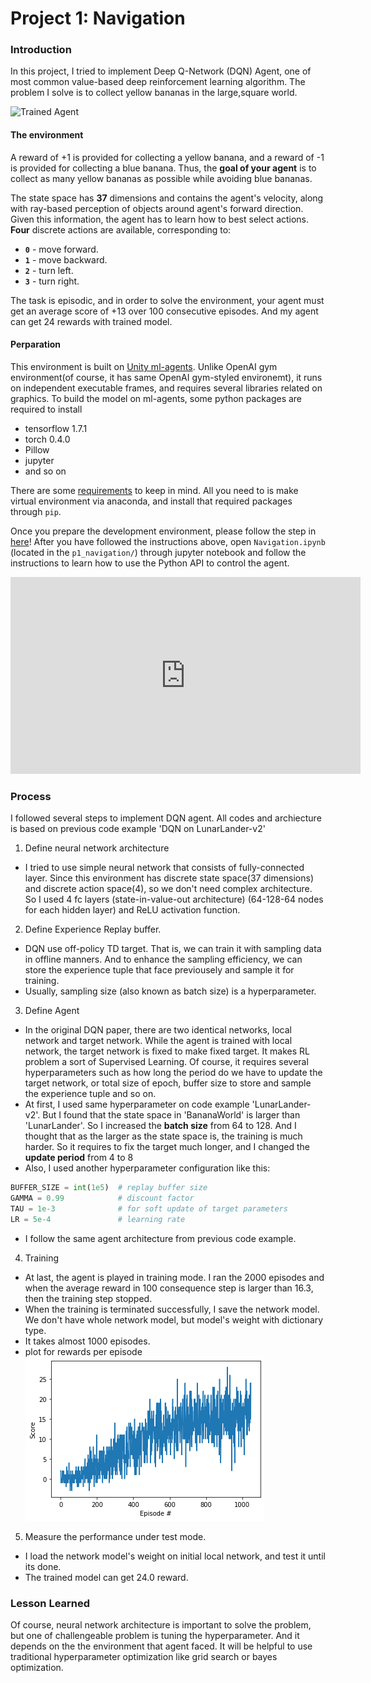 [//]: # (Image References)

[image1]: https://user-images.githubusercontent.com/10624937/42135619-d90f2f28-7d12-11e8-8823-82b970a54d7e.gif "Trained Agent"

# Project 1: Navigation

### Introduction

In this project, I tried to implement Deep Q-Network (DQN) Agent, one of most common value-based deep reinforcement learning algorithm.
The problem I solve is to collect yellow bananas in the large,square world.

![Trained Agent][image1]

#### The environment

A reward of +1 is provided for collecting a yellow banana, and a reward of -1 is provided for collecting a blue banana.  Thus, the **goal of your agent** is to collect as many yellow bananas as possible while avoiding blue bananas.  

The state space has **37** dimensions and contains the agent's velocity, along with ray-based perception of objects around agent's forward direction.  Given this information, the agent has to learn how to best select actions.  **Four** discrete actions are available, corresponding to:
- **`0`** - move forward.
- **`1`** - move backward.
- **`2`** - turn left.
- **`3`** - turn right.

The task is episodic, and in order to solve the environment, your agent must get an average score of +13 over 100 consecutive episodes.
And my agent can get 24 rewards with trained model.

#### Perparation

This environment is built on [Unity ml-agents](https://github.com/Unity-Technologies/ml-agents). Unlike OpenAI gym environment(of course, it has same OpenAI gym-styled environemt), it runs on independent executable frames, and requires several libraries related on graphics.
To build the model on ml-agents, some python packages are required to install

- tensorflow 1.7.1
- torch 0.4.0
- Pillow
- jupyter
- and so on

There are some [requirements](https://github.com/udacity/deep-reinforcement-learning/blob/master/python/requirements.txt) to keep in mind. All you need to is make virtual environment via anaconda, and install that required packages through `pip`.

Once you prepare the development environment, please follow the step in [here](https://github.com/udacity/deep-reinforcement-learning/tree/master/p1_navigation#getting-started)!
After you have followed the instructions above, open `Navigation.ipynb` (located in the `p1_navigation/`) through jupyter notebook and follow the instructions to learn how to use the Python API to control the agent.

<iframe width="560" height="315" src="https://www.youtube.com/embed/ltz2GhFv04A" title="YouTube video player" frameborder="0" allow="accelerometer; autoplay; clipboard-write; encrypted-media; gyroscope; picture-in-picture" allowfullscreen></iframe>

### Process

I followed several steps to implement DQN agent. All codes and archiecture is based on previous code example 'DQN on LunarLander-v2'

1. Define neural network architecture
  - I tried to use simple neural network that consists of fully-connected layer. Since this environment has discrete state space(37 dimensions) and discrete action space(4), so we don't need complex architecture. So I used 4 fc layers (state-in-value-out architecture) (64-128-64 nodes for each hidden layer) and ReLU activation function.
  
2. Define Experience Replay buffer.
  - DQN use off-policy TD target. That is, we can train it with sampling data in offline manners. And to enhance the sampling efficiency, we can store the experience tuple that face previousely and sample it for training.
  - Usually, sampling size (also known as batch size) is a hyperparameter.
  
3. Define Agent
  - In the original DQN paper, there are two identical networks, local network and target network. While the agent is trained with local network, the target network is fixed to make fixed target. It makes RL problem a sort of Supervised Learning. Of course, it requires several hyperparameters such as how long the period do we have to update the target network, or total size of epoch, buffer size to store and sample the experience tuple and so on.
  - At first, I used same hyperparameter on code example 'LunarLander-v2'. But I found that the state space in 'BananaWorld' is larger than 'LunarLander'. So I increased the **batch size** from 64 to 128. And I thought that as the larger as the state space is, the training is much harder. So it requires to fix the target much longer, and I changed the **update period** from 4 to 8
  - Also, I used another hyperparameter configuration like this:
  ```python
  BUFFER_SIZE = int(1e5)  # replay buffer size
  GAMMA = 0.99            # discount factor
  TAU = 1e-3              # for soft update of target parameters
  LR = 5e-4               # learning rate 
  ```
  - I follow the same agent architecture from previous code example.
  
4. Training
  - At last, the agent is played in training mode. I ran the 2000 episodes and when the average reward in 100 consequence step is larger than 16.3, then the training step stopped.
  - When the training is terminated successfully, I save the network model. We don't have whole network model, but model's weight with dictionary type.
  - It takes almost 1000 episodes.
  - plot for rewards per episode
  ![image2](./DQN_result.png "Fig. reward per episode")
  
5. Measure the performance under test mode.
  - I load the network model's weight on initial local network, and test it until its done. 
  - The trained model can get 24.0 reward.
  
### Lesson Learned

Of course, neural network architecture is important to solve the problem, but one of challengeable problem is tuning the hyperparameter. And it depends on the the environment that agent faced. It will be helpful to use traditional hyperparameter optimization like grid search or bayes optimization.